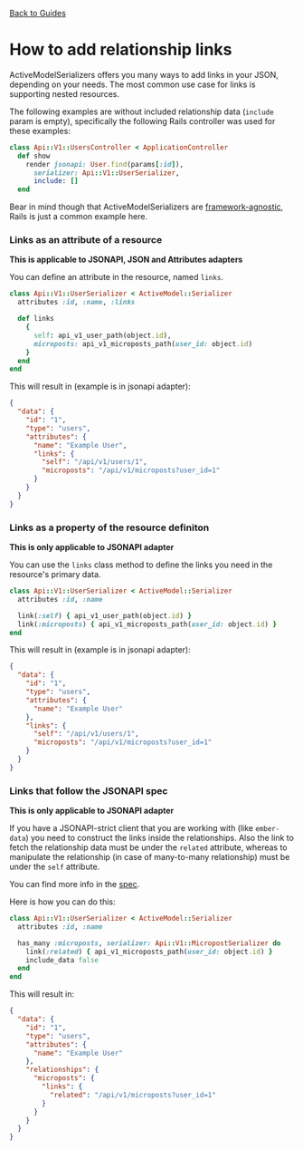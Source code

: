 [Back to Guides](../README.md)

# How to add relationship links

ActiveModelSerializers offers you many ways to add links in your JSON, depending on your needs.
The most common use case for links is supporting nested resources.

The following examples are without included relationship data (`include` param is empty),
specifically the following Rails controller was used for these examples:

```ruby
class Api::V1::UsersController < ApplicationController
  def show
    render jsonapi: User.find(params[:id]),
      serializer: Api::V1::UserSerializer,
      include: []
  end
```

Bear in mind though that ActiveModelSerializers are [framework-agnostic](outside_controller_use.md), Rails is just a common example here.

### Links as an attribute of a resource
**This is applicable to JSONAPI, JSON and Attributes adapters**

You can define an attribute in the resource, named `links`.

```ruby
class Api::V1::UserSerializer < ActiveModel::Serializer
  attributes :id, :name, :links

  def links
    {
      self: api_v1_user_path(object.id),
      microposts: api_v1_microposts_path(user_id: object.id)
    }
  end
end
```

This will result in (example is in jsonapi adapter):
```json
{
  "data": {
    "id": "1",
    "type": "users",
    "attributes": {
      "name": "Example User",
      "links": {
        "self": "/api/v1/users/1",
        "microposts": "/api/v1/microposts?user_id=1"
      }
    }
  }
}
```


### Links as a property of the resource definiton
**This is only applicable to JSONAPI adapter**

You can use the `links` class method to define the links you need in the resource's primary data.

```ruby
class Api::V1::UserSerializer < ActiveModel::Serializer
  attributes :id, :name

  link(:self) { api_v1_user_path(object.id) }
  link(:microposts) { api_v1_microposts_path(user_id: object.id) }
end
```

This will result in (example is in jsonapi adapter):
```json
{
  "data": {
    "id": "1",
    "type": "users",
    "attributes": {
      "name": "Example User"
    },
    "links": {
      "self": "/api/v1/users/1",
      "microposts": "/api/v1/microposts?user_id=1"
    }
  }
}
```

### Links that follow the JSONAPI spec
**This is only applicable to JSONAPI adapter**

If you have a JSONAPI-strict client that you are working with (like `ember-data`)
you need to construct the links inside the relationships. Also the link to fetch the
relationship data must be under the `related` attribute, whereas to manipulate the
relationship (in case of many-to-many relationship) must be under the `self` attribute.

You can find more info in the [spec](http://jsonapi.org/format/#document-resource-object-relationships).

Here is how you can do this:

```ruby
class Api::V1::UserSerializer < ActiveModel::Serializer
  attributes :id, :name

  has_many :microposts, serializer: Api::V1::MicropostSerializer do
    link(:related) { api_v1_microposts_path(user_id: object.id) }
    include_data false
  end
end
```

This will result in:

```json
{
  "data": {
    "id": "1",
    "type": "users",
    "attributes": {
      "name": "Example User"
    },
    "relationships": {
      "microposts": {
        "links": {
          "related": "/api/v1/microposts?user_id=1"
        }
      }
    }
  }
}
```
